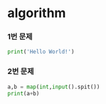 # algorithm
### 1번 문제
```python
print('Hello World!')
```
### 2번 문제
```python
a,b = map(int,input().spit())
print(a+b)
```


